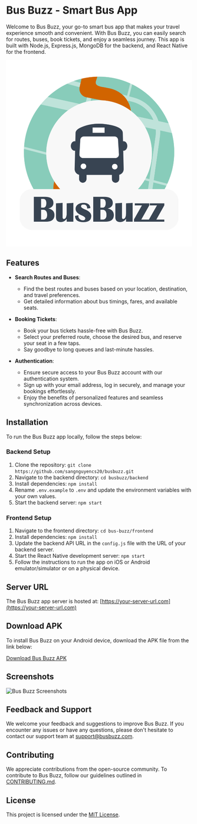 # Bus Buzz - Smart Bus App

Welcome to Bus Buzz, your go-to smart bus app that makes your travel experience smooth and convenient. With Bus Buzz, you can easily search for routes, buses, book tickets, and enjoy a seamless journey. This app is built with Node.js, Express.js, MongoDB for the backend, and React Native for the frontend.

![Bus Buzz Logo](./logo.png)

## Features

- **Search Routes and Buses**: 
  - Find the best routes and buses based on your location, destination, and travel preferences.
  - Get detailed information about bus timings, fares, and available seats.

- **Booking Tickets**:
  - Book your bus tickets hassle-free with Bus Buzz.
  - Select your preferred route, choose the desired bus, and reserve your seat in a few taps.
  - Say goodbye to long queues and last-minute hassles.

- **Authentication**:
  - Ensure secure access to your Bus Buzz account with our authentication system.
  - Sign up with your email address, log in securely, and manage your bookings effortlessly.
  - Enjoy the benefits of personalized features and seamless synchronization across devices.

## Installation

To run the Bus Buzz app locally, follow the steps below:

### Backend Setup

1. Clone the repository: `git clone https://github.com/sangnguyencs20/busbuzz.git`
2. Navigate to the backend directory: `cd busbuzz/backend`
3. Install dependencies: `npm install`
4. Rename `.env.example` to `.env` and update the environment variables with your own values.
5. Start the backend server: `npm start`

### Frontend Setup

1. Navigate to the frontend directory: `cd bus-buzz/frontend`
2. Install dependencies: `npm install`
3. Update the backend API URL in the `config.js` file with the URL of your backend server.
4. Start the React Native development server: `npm start`
5. Follow the instructions to run the app on iOS or Android emulator/simulator or on a physical device.

## Server URL

The Bus Buzz app server is hosted at: [https://your-server-url.com](https://your-server-url.com)

## Download APK

To install Bus Buzz on your Android device, download the APK file from the link below:

[Download Bus Buzz APK](https://your-app-download-url.com)

## Screenshots

![Bus Buzz Screenshots](./screenshots.png)

## Feedback and Support

We welcome your feedback and suggestions to improve Bus Buzz. If you encounter any issues or have any questions, please don't hesitate to contact our support team at support@busbuzz.com.

## Contributing

We appreciate contributions from the open-source community. To contribute to Bus Buzz, follow our guidelines outlined in [CONTRIBUTING.md](CONTRIBUTING.md).

## License

This project is licensed under the [MIT License](LICENSE).
